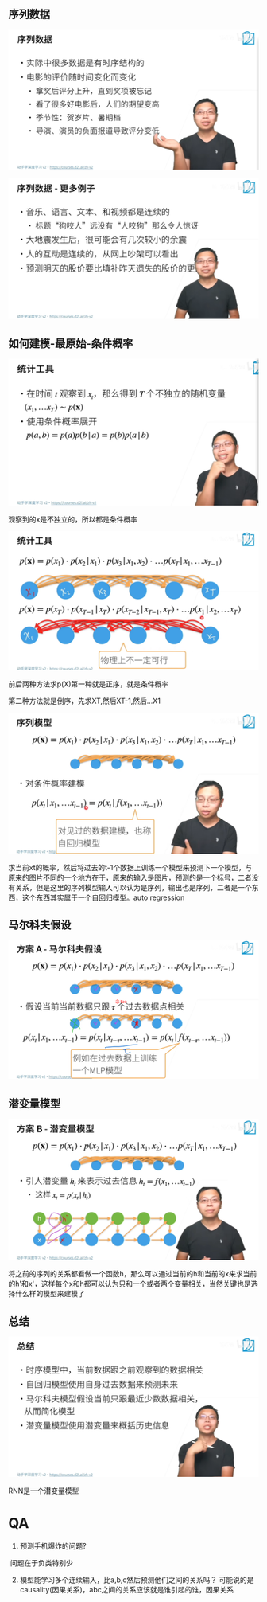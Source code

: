 ## 序列数据

![image-20220905095418521](35_%E5%BA%8F%E5%88%97%E6%A8%A1%E5%9E%8B.assets/image-20220905095418521.png)

![image-20220905095449700](35_%E5%BA%8F%E5%88%97%E6%A8%A1%E5%9E%8B.assets/image-20220905095449700.png)

## 如何建模-最原始-条件概率

![image-20220905095620483](35_%E5%BA%8F%E5%88%97%E6%A8%A1%E5%9E%8B.assets/image-20220905095620483.png)

观察到的x是不独立的，所以都是条件概率

![image-20220905100010110](35_%E5%BA%8F%E5%88%97%E6%A8%A1%E5%9E%8B.assets/image-20220905100010110.png)

前后两种方法求p(X)第一种就是正序，就是条件概率

第二种方法就是倒序，先求XT,然后XT-1,然后...X1

![image-20220905100423365](35_%E5%BA%8F%E5%88%97%E6%A8%A1%E5%9E%8B.assets/image-20220905100423365.png)

求当前xt的概率，然后将过去的t-1个数据上训练一个模型来预测下一个模型，与原来的图片不同的一个地方在于，原来的输入是图片，预测的是一个标号，二者没有关系，但是这里的序列模型输入可以认为是序列，输出也是序列，二者是一个东西，这个东西其实属于一个自回归模型。auto regression

## 马尔科夫假设

![image-20220905101314281](35_%E5%BA%8F%E5%88%97%E6%A8%A1%E5%9E%8B.assets/image-20220905101314281.png)

## 潜变量模型 

![image-20220905101624761](35_%E5%BA%8F%E5%88%97%E6%A8%A1%E5%9E%8B.assets/image-20220905101624761.png)

将之前的序列的关系都看做一个函数h，那么可以通过当前的h和当前的x来求当前的h'和x'，这样每个x和h都可以认为只和一个或者两个变量相关，当然关键也是选择什么样的模型来建模了

## 总结

![image-20220905101949766](35_%E5%BA%8F%E5%88%97%E6%A8%A1%E5%9E%8B.assets/image-20220905101949766.png)

RNN是一个潜变量模型

# QA

1. 预测手机爆炸的问题?

​    问题在于负类特别少

2. 模型能学习多个连续输入，比a,b,c然后预测他们之间的关系吗？
    可能说的是causality(因果关系)，abc之间的关系应该就是谁引起的谁，因果关系